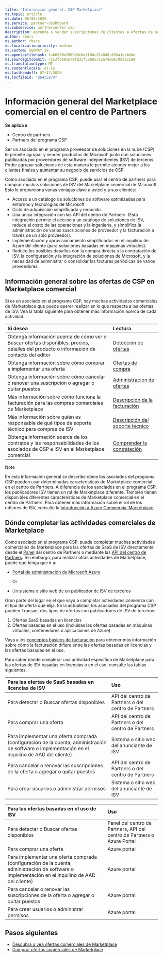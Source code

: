```yaml
---
title: 'Información general: CSP Marketplace'
ms.topic: article
ms.date: 05/05/2020
ms.service: partner-dashboard
ms.subservice: partnercenter-csp
description: Aprenda a vender suscripciones de clientes a ofertas de software como servicio (SaaS) de fabricantes de software independientes (ISV) en Marketplace.
author: rbars
ms.author: rbars
ms.localizationpriority: medium
ms.custom: SEOMAY.20
ms.openlocfilehash: fa66390ef899d3c6a3fd4c25b040c858a1ecb2be
ms.sourcegitcommit: 7153f0b8c67efd35f58695ca2a7e00e70da1c5e9
ms.translationtype: MT
ms.contentlocale: es-ES
ms.lasthandoff: 07/17/2020
ms.locfileid: "86435074"
---
```

# <a name="overview-of-the-commercial-marketplace-in-partner-center"></a>Información general del Marketplace comercial en el centro de Partners

**Se aplica a**

- Centro de partners
- Partners del programa CSP

Ser un asociado en el programa proveedor de soluciones en la nube (CSP) le permite agrupar y vender productos de Microsoft junto con soluciones publicadas por proveedores de software independientes (ISV) de terceros. Poder agrupar soluciones de esta manera le permite atender mejor a los clientes finales y aumentar su negocio de servicios de CSP.

Como asociado en el programa CSP, puede usar el centro de partners para comprar muchas soluciones de ISV del Marketplace comercial de Microsoft. Esto le proporciona varias ventajas clave a usted y a sus clientes:

- Acceso a un catálogo de soluciones de software optimizadas para entornos y tecnologías de Microsoft.
- Ciclo de adquisición simplificado y reducido.
- Una única integración con las API del centro de Partners. (Esta integración permite el acceso a un catálogo de soluciones de ISV, reduce el costo de las operaciones y la ingeniería, y simplifica la administración de varias suscripciones de proveedor y la facturación a través de un solo proveedor).
- Implementación y aprovisionamiento simplificados en el inquilino de Azure del cliente (para soluciones basadas en máquinas virtuales).
- Reduce los posibles desafíos con la compra directa o la contratación de ISV, la configuración y la integración de soluciones de Microsoft, y la necesidad de administrar o consolidar las facturas periódicas de varios proveedores.

## <a name="overview-of-csp-offers-in-the-commercial-marketplace"></a>Información general sobre las ofertas de CSP en Marketplace comercial

Si es un asociado en el programa CSP, hay muchas actividades comerciales de Marketplace que puede querer realizar en lo que respecta a las ofertas de ISV. Vea la tabla siguiente para obtener más información acerca de cada actividad.

|**Si desea**  |**Lectura**   |
|:------------------------------------|:------------------|
|Obtenga información acerca de cómo ver o Buscar ofertas disponibles, precios, detalles del producto o información de contacto del editor | [Detección de ofertas](csp-commercial-marketplace-discover.md) | 
|Obtenga información sobre cómo comprar e implementar una oferta   | [Ofertas de compra](csp-commercial-marketplace-purchase.md)   | 
|Obtenga información sobre cómo cancelar o renovar una suscripción o agregar o quitar puestos  | [Administración de ofertas](csp-commercial-marketplace-manage.md) |
|Más información sobre cómo funciona la facturación para las compras comerciales de Marketplace | [Descripción de la facturación](csp-commercial-marketplace-billing.md) |
|Más información sobre quién es responsable de qué tipos de soporte técnico para compras de ISV | [Descripción del soporte técnico](csp-commercial-marketplace-support.md) |
|Obtenga información acerca de los contratos y las responsabilidades de los asociados de CSP e ISV en el Marketplace comercial | [Comprender la contratación](csp-commercial-marketplace-contracting.md) |

> [!NOTE]
> En esta información general se describe cómo los asociados del programa CSP pueden usar determinadas características de Marketplace comercial en el centro de Partners. A diferencia de los asociados en el programa CSP, los publicadores ISV tienen un rol de Marketplace diferente. También tienen disponibles diferentes características de Marketplace comercial en el centro de Partners. Para obtener más información sobre el rol de los editores de ISV, consulte la [Introducción a Azure Commercial Marketplace](https://docs.microsoft.com/azure/marketplace/partner-center-portal/commercial-marketplace-overview).

## <a name="where-to-complete-commercial-marketplace-activities"></a>Dónde completar las actividades comerciales de Marketplace

Como asociado en el programa CSP, puede completar muchas actividades comerciales de Marketplace para las ofertas de SaaS de ISV directamente desde el [Panel](https://partner.microsoft.com/dashboard) del centro de Partners o mediante las [API del centro de Partners](https://docs.microsoft.com/partner-center/develop/). Sin embargo, para realizar otras actividades de Marketplace, puede que tenga que ir a:

- [Portal de administración de Microsoft Azure](https://portal.azure.com/)

    Or

- Un sistema o sitio web de un publicador de ISV de terceros

Gran parte del lugar en el que vaya a completar actividades comienza con el tipo de oferta que elija. En la actualidad, los asociados del programa CSP pueden Transact dos tipos de ofertas con publicadores de ISV de terceros:

1. Ofertas SaaS basadas en licencias  
2. Ofertas basadas en el uso (incluidas las ofertas basadas en máquinas virtuales, contenedores o aplicaciones de Azure)

Vaya a los [conceptos básicos de facturación](billing-basics.md) para obtener más información sobre cómo la facturación difiere entre las ofertas basadas en licencias y las ofertas basadas en el uso.  

Para saber dónde completar una actividad específica de Marketplace para las ofertas de ISV basadas en licencias o en el uso, consulte las tablas siguientes.

|**Para las ofertas de SaaS basadas en licencias de ISV**  |**Uso**  |
|:------------------------------------|:------------------|
|Para detectar o Buscar ofertas disponibles  | API del centro de Partners o del centro de Partners  |
|Para comprar una oferta  | API del centro de Partners o del centro de Partners  |
|Para implementar una oferta comprada (configuración de la cuenta, administración de software o implementación en el inquilino de AAD del cliente)  | Sistema o sitio web del anunciante de ISV  |
|Para cancelar o renovar las suscripciones de la oferta o agregar o quitar puestos | API del centro de Partners o del centro de Partners  |
|Para crear usuarios o administrar permisos  | Sistema o sitio web del anunciante de ISV  |

|**Para las ofertas basadas en el uso de ISV**  |**Uso**  |
|:------------------------------------|:------------------|
|Para detectar o Buscar ofertas disponibles  | Panel del centro de Partners, API del centro de Partners o Azure Portal  |
|Para comprar una oferta  | Azure portal  |
|Para implementar una oferta comprada (configuración de la cuenta, administración de software o implementación en el inquilino de AAD del cliente)  | Azure portal  |
|Para cancelar o renovar las suscripciones de la oferta o agregar o quitar puestos | Azure portal  |
|Para crear usuarios o administrar permisos  | Azure portal  |

## <a name="next-steps"></a>Pasos siguientes

- [Descubra o vea ofertas comerciales de Marketplace](csp-commercial-marketplace-discover.md)
- [Comprar ofertas comerciales de Marketplace](csp-commercial-marketplace-purchase.md)